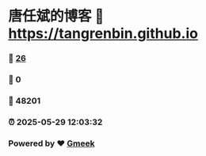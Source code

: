 # 唐任斌的博客 :link: https://tangrenbin.github.io 
### :page_facing_up: [26](https://tangrenbin.github.io/tag.html) 
### :speech_balloon: 0 
### :hibiscus: 48201 
### :alarm_clock: 2025-05-29 12:03:32 
### Powered by :heart: [Gmeek](https://github.com/Meekdai/Gmeek)
